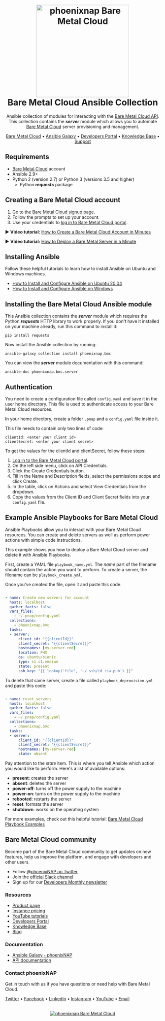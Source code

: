 <h1 align="center">
  <br>
  <a href="https://phoenixnap.com/bare-metal-cloud"><img src="https://user-images.githubusercontent.com/78744488/109779287-16da8600-7c06-11eb-81a1-97bf44983d33.png" alt="phoenixnap Bare Metal Cloud" width="300"></a>
  <br>
  Bare Metal Cloud Ansible Collection
  <br>
</h1>

<p align="center">
Ansible collection of modules for interacting with the <a href="https://developers.phoenixnap.com/apis">Bare Metal Cloud API</a>. This collection contains the <i><b>server</b></i> module which allows you to automate <a href="https://phoenixnap.com/bare-metal-cloud">Bare Metal Cloud</a> server provisioning and management.
</p>

<p align="center">
  <a href="https://phoenixnap.com/bare-metal-cloud">Bare Metal Cloud</a> •
  <a href="https://galaxy.ansible.com/phoenixnap/bmc">Ansible Galaxy</a> •
  <a href="https://developers.phoenixnap.com/">Developers Portal</a> •
  <a href="http://phoenixnap.com/kb">Knowledge Base</a> •
  <a href="https://developers.phoenixnap.com/support">Support</a>
</p>

## Requirements

- [Bare Metal Cloud](https://bmc.phoenixnap.com) account
- Ansible 2.9+
- Python 2 (version 2.7) or Python 3 (versions 3.5 and higher)
  - Python **_requests_** package

## Creating a Bare Metal Cloud account

1. Go to the [Bare Metal Cloud signup page](https://support.phoenixnap.com/wap-jpost3/bmcSignup).
2. Follow the prompts to set up your account.
3. Use your credentials to [log in to Bare Metal Cloud portal](https://bmc.phoenixnap.com).

:arrow_forward: **Video tutorial:** [How to Create a Bare Metal Cloud Account in Minutes](https://www.youtube.com/watch?v=hPR60XWOSsQ)
<br>

:arrow_forward: **Video tutorial:** [How to Deploy a Bare Metal Server in a Minute](https://www.youtube.com/watch?v=BzBBwLxR80o)

## Installing Ansible

Follow these helpful tutorials to learn how to install Ansible on Ubuntu and Windows machines.

- [How to Install and Configure Ansible on Ubuntu 20.04](https://phoenixnap.com/kb/install-ansible-ubuntu-20-04)
- [How to Install and Configure Ansible on Windows](https://phoenixnap.com/kb/install-ansible-on-windows)

## Installing the Bare Metal Cloud Ansible module

This Ansible collection contains the **_server_** module which requires the Python **_requests_** HTTP library to work properly. If you don't have it installed on your machine already, run this command to install it:

    pip install requests

Now install the Ansible collection by running:

    ansible-galaxy collection install phoenixnap.bmc

You can view the **_server_** module documentation with this command:

    ansible-doc phoenixnap.bmc.server

## Authentication

You need to create a configuration file called `config.yaml` and save it in the user home directory. This file is used to authenticate access to your Bare Metal Cloud resources.

In your home directory, create a folder `.pnap` and a `config.yaml` file inside it.

This file needs to contain only two lines of code:

    clientId: <enter your client id>
    clientSecret: <enter your client secret>

To get the values for the clientId and clientSecret, follow these steps:

1. [Log in to the Bare Metal Cloud portal](https://bmc.phoenixnap.com).
2. On the left side menu, click on API Credentials.
3. Click the Create Credentials button.
4. Fill in the Name and Description fields, select the permissions scope and click Create.
5. In the table, click on Actions and select View Credentials from the dropdown.
6. Copy the values from the Client ID and Client Secret fields into your `config.yaml` file.

## Example Ansible Playbooks for Bare Metal Cloud

Ansible Playbooks allow you to interact with your Bare Metal Cloud resources. You can create and delete servers as well as perform power actions with simple code instructions.

This example shows you how to deploy a Bare Metal Cloud server and delete it with Ansible Playbooks.

First, create a YAML file `playbook_name.yml`. The _name_ part of the filename should contain the action you want to perform. To create a server, the filename can be `playbook_create.yml`.

Once you've created the file, open it and paste this code:

```yaml

- name: Create new servers for account
  hosts: localhost
  gather_facts: false
  vars_files:
    - ~/.pnap/config.yaml
  collections:
    - phoenixnap.bmc
  tasks:
  - server:
      client_id: "{{clientId}}"
      client_secret: "{{clientSecret}}"
      hostnames: [my-server-red]
      location: PHX
      os: ubuntu/bionic
      type: s1.c1.medium
      state: present
      ssh_key: "{{ lookup('file', '~/.ssh/id_rsa.pub') }}"

```
To delete that same server, create a file called `playbook_deprovision.yml` and paste this code:

```yaml

- name: reset servers
  hosts: localhost
  gather_facts: false
  vars_files:
    - ~/.pnap/config.yaml
  collections:
    - phoenixnap.bmc
  tasks:
  - server:
      client_id: "{{clientId}}"
      client_secret: "{{clientSecret}}"
      hostnames: [my-server-red]
      state: absent

```
Pay attention to the *state* item. This is where you tell Ansible which action you would like to perform. Here's a list of available options:

-   **present**: creates the server
-   **absent**: deletes the server
-   **power-off**: turns off the power supply to the machine
-   **power-on**: turns on the power supply to the machine
-   **rebooted**: restarts the server
-   **reset**: formats the server
-   **shutdown**: works on the operating system

For more examples, check out this helpful tutorial: [Bare Metal Cloud Playbook Examples](https://phoenixnap.com/kb/how-to-install-phoenixnap-bmc-ansible-module#htoc-bmc-playbook-examples)

## Bare Metal Cloud community

Become part of the Bare Metal Cloud community to get updates on new features, help us improve the platform, and engage with developers and other users.

- Follow [@phoenixNAP on Twitter](https://twitter.com/phoenixnap)
- Join the [official Slack channel](https://phoenixnap.slack.com)
- Sign up for our [Developers Monthly newsletter](https://phoenixnap.com/developers-monthly-newsletter)

### Resources

- [Product page](https://phoenixnap.com/bare-metal-cloud)
- [Instance pricing](https://phoenixnap.com/bare-metal-cloud/instances)
- [YouTube tutorials](https://www.youtube.com/watch?v=8TLsqgLDMN4&list=PLWcrQnFWd54WwkHM0oPpR1BrAhxlsy1Rc&ab_channel=PhoenixNAPGlobalITServices)
- [Developers Portal](https://developers.phoenixnap.com)
- [Knowledge Base](https://phoenixnap.com/kb)
- [Blog](https:/phoenixnap.com/blog)

### Documentation

- [Ansible Galaxy - phoenixNAP](https://galaxy.ansible.com/phoenixnap)
- [API documentation](https://developers.phoenixnap.com/docs/bmc/1/overview)

### Contact phoenixNAP

Get in touch with us if you have questions or need help with Bare Metal Cloud.

<p align="left">
  <a href="https://twitter.com/phoenixNAP">Twitter</a> •
  <a href="https://www.facebook.com/phoenixnap">Facebook</a> •
  <a href="https://www.linkedin.com/company/phoenix-nap">LinkedIn</a> •
  <a href="https://www.instagram.com/phoenixnap">Instagram</a> •
  <a href="https://www.youtube.com/user/PhoenixNAPdatacenter">YouTube</a> •
  <a href="https://developers.phoenixnap.com/support">Email</a> 
</p>

<p align="center">
  <br>
  <a href="https://phoenixnap.com/bare-metal-cloud"><img src="https://user-images.githubusercontent.com/81640346/115243282-0c773b80-a123-11eb-9de7-59e3934a5712.jpg" alt="phoenixnap Bare Metal Cloud"></a>
</p>
